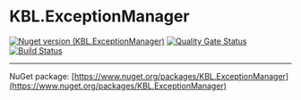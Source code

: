 # KBL.ExceptionManager

[![Nuget version (KBL.ExceptionManager)](https://img.shields.io/nuget/v/KBL.ExceptionManager)](https://www.nuget.org/packages/KBL.ExceptionManager) 
[![Quality Gate Status](https://sonarcloud.io/api/project_badges/measure?project=KBL-Framework_KBL.ExceptionManager&metric=alert_status)](https://sonarcloud.io/dashboard?id=KBL-Framework_KBL.ExceptionManager)
[![Build Status](https://travis-ci.org/KBL-Framework/KBL.ExceptionManager.svg?branch=master)](https://travis-ci.org/KBL-Framework/KBL.ExceptionManager)

___

NuGet package: [https://www.nuget.org/packages/KBL.ExceptionManager](https://www.nuget.org/packages/KBL.ExceptionManager) 